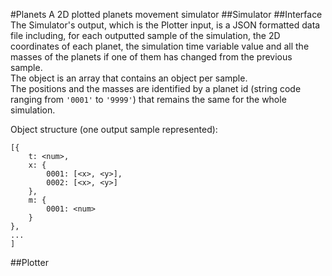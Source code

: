 #Planets
A 2D plotted planets movement simulator
##Simulator
##Interface
The Simulator's output, which is the Plotter input, is a JSON formatted data file including, for each outputted sample of the simulation, the 2D coordinates of each planet, the simulation time variable value and all the masses of the planets if one of them has changed from the previous sample.  
The object is an array that contains an object per sample.  
The positions and the masses are identified by a planet id (string code ranging from `'0001'` to `'9999'`) that remains the same for the whole simulation.

Object structure (one output sample represented):

	[{
		t: <num>,
		x: {
			0001: [<x>, <y>],
			0002: [<x>, <y>]
		},
		m: {
			0001: <num>
		}
	},
	...
	]
##Plotter
